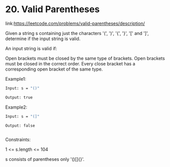 
# 20. Valid Parentheses










link:https://leetcode.com/problems/valid-parentheses/description/

Given a string s containing just the characters '(', ')', '{', '}', '[' and ']', determine if the input string is valid.

An input string is valid if:

Open brackets must be closed by the same type of brackets.
Open brackets must be closed in the correct order.
Every close bracket has a corresponding open bracket of the same type.

Example1:
```bash
Input: s = "()"

Output: true


```

Example2:
```bash
Input: s = "(]"

Output: false



```









Constraints:

1 <= s.length <= 104

s consists of parentheses only '()[]{}'.
